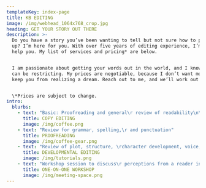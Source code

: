 ```yaml
---
templateKey: index-page
title: KB EDITING
image: /img/webhead_1064x768_crop.jpg
heading: GET YOUR STORY OUT THERE
description: >-
  Do you have a story you’ve been wanting to tell but not sure how to polish it
  up? I’m here for you. With over five years of editing experience, I’m ready to
  help you. My list of services and pricing* are below.


  I am passionate about getting your words out in the world, and I know costs
  can be restricting. My prices are negotiable, because I don’t want money to
  keep you from realizing a dream. Reach out to me, and we’ll work out a plan.


  \*Prices are subject to change.
intro:
  blurbs:
    - text: "Basic: Proofreading and general\r review of readability\n\nHeavy: Proofreading and in-depth\r review of readability"
      title: COPY EDITING
      image: /img/coffee.png
    - text: "Review for grammar, spelling,\r and punctuation"
      title: PROOFREADING
      image: /img/coffee-gear.png
    - text: "Review of plot, structure, \rcharacter development, voice, \rand overall craft"
      title: DEVELOPMENTAL EDITING
      image: /img/tutorials.png
    - text: "Workshop session to discuss\r perceptions from a reader in \rrelation to goal of writer,\r methods for improving\r desired moments in \rmanuscript, and more"
      title: ONE-ON-ONE WORKSHOP
      image: /img/meeting-space.png
---
```


